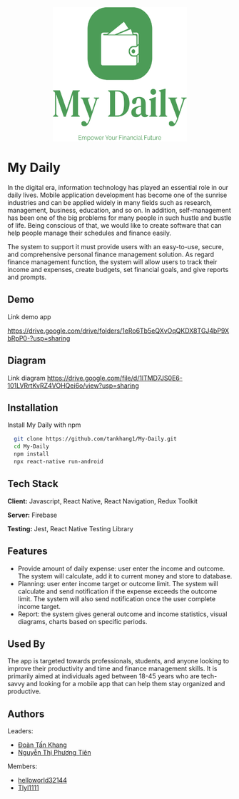 <div align='center'>
<img src="./src/Code/Assets/Images/Logo.png" width="300px" height="300px">
</div>

# My Daily

In the digital era, information technology has played an essential role in our daily lives. Mobile application development has become one of the sunrise industries and can be applied widely in many fields such as research, management, business, education, and so on. In addition, self-management has been one of the big problems for many people in such hustle and bustle of life. Being conscious of that, we would like to create software that can help people manage their schedules and finance easily. 

The system to support it must provide users with an easy-to-use, secure, and comprehensive personal finance management solution. As regard finance management function, the system will allow users to track their income and expenses, create budgets, set financial goals, and give reports and prompts. 




## Demo

Link demo app

https://drive.google.com/drive/folders/1eRo6Tb5eQXvOqQKDX8TGJ4bP9XbRpP0-?usp=sharing

## Diagram
Link diagram
https://drive.google.com/file/d/1lTMD7JS0E6-101LVRrtKvRZ4VOHQei6o/view?usp=sharing

## Installation

Install My Daily with npm

```bash
  git clone https://github.com/tankhang1/My-Daily.git
  cd My-Daily
  npm install
  npx react-native run-android
```
    

## Tech Stack

**Client:** Javascript, React Native, React Navigation, Redux Toolkit

**Server:** Firebase

**Testing:** Jest, React Native Testing Library

## Features

- Provide amount of daily expense: user enter the income and outcome. The system will calculate, add it to current money and store to database. 
- Planning:  user enter income target or outcome limit. The system will calculate and send notification if the expense exceeds the outcome limit. The system will also send notification once the user complete income target. 
- Report: the system gives general outcome and income statistics, visual diagrams, charts based on specific periods.



## Used By

The app is targeted towards professionals, students, and anyone looking to improve their productivity and time and finance management skills. It is primarily aimed at individuals aged between 18-45 years who are tech-savvy and looking for a mobile app that can help them stay organized and productive.

## Authors
Leaders:
- [Đoàn Tấn Khang](https://github.com/tankhang1) 
- [Nguyễn Thị Phương Tiên](https://github.com/Tien25012003)

Members:
- [helloworld32144](https://github.com/helloworld32144)
- [Tlyl1111](https://github.com/Tlyl1111)

